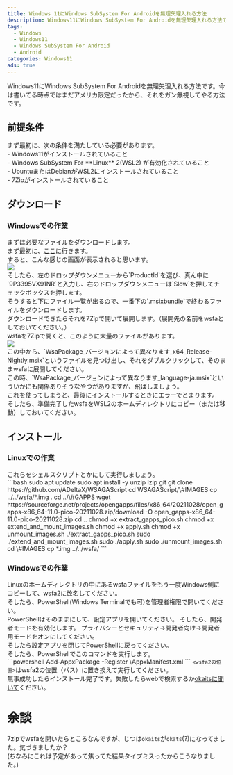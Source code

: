 ```yaml
---
title: Windows 11にWindows SubSystem For Androidを無理矢理入れる方法
description: Windows11にWindows SubSystem For Androidを無理矢理入れる方法です。今は書いてる時点ではまだアメリカ限定だったから、それをガン無視してやる方法です。
tags:
  - Windows
  - Windows11
  - Windows SubSystem For Android
  - Android
categories: Windows11
ads: true
---
```

Windows11にWindows SubSystem For Androidを無理矢理入れる方法です。今は書いてる時点ではまだアメリカ限定だったから、それをガン無視してやる方法です。<br>
<h2>前提条件</h2>
まず最初に、次の条件を満たしている必要があります。<br>
- Windows11がインストールされていること<br>
- Windows SubSystem For **Linux** 2(WSL2) が有効化されていること<br>
- UbuntuまたはDebianがWSL2にインストールされていること<br>
- 7Zipがインストールされていること
<h2>ダウンロード</h2>
<h3>Windowsでの作業</h3>
まずは必要なファイルをダウンロードします。<br>
まず最初に、<a href="https://store.rg-adguard.net/">ここ</a>に行きます。<br>
すると、こんな感じの画面が表示されると思います。<br>
<img src="https://linuxcodevserver.github.io/img/202110280101.png"><br>
そしたら、左のドロップダウンメニューから`ProductId`を選び、真ん中に`9P3395VX91NR`と入力し、右のドロップダウンメニューは`Slow`を押してチェックボックスを押します。<br>
そうすると下にファイル一覧が出るので、一番下の`.msixbundle`で終わるファイルをダウンロードします。<br>
ダウンロードできたらそれを7Zipで開いて展開します。（展開先の名前をwsfaとしておいてください。）<br>
wsfaを7Zipで開くと、このように大量のファイルがあります。<br>
<img src="https://linuxcodevserver.github.io/img/202110280102.png"><br>
この中から、`WsaPackage_バージョンによって異なります_x64_Release-Nightly.msix`というファイルを見つけ出し、それをダブルクリックして、そのままwsfaに展開してください。<br>
この時、`WsaPackage_バージョンによって異なります_language-ja.msix`といういかにも関係ありそうなやつがありますが、飛ばしましょう。<br>
これを使ってしまうと、最後にインストールするときにエラーでとまります。<br>
そしたら、準備完了したwsfaをWSL2のホームディレクトリにコピー（または移動）しておいてください。<br>
<h2>インストール
<h3>Linuxでの作業</h3>
これらをシェルスクリプトとかにして実行しましょう。<br>
```bash
sudo apt update
sudo apt install -y unzip lzip git
git clone https://github.com/ADeltaX/WSAGAScript
cd WSAGAScript/\#IMAGES
cp ../../wsfa/*.img .
cd ../\#GAPPS
wget https://sourceforge.net/projects/opengapps/files/x86_64/20211028/open_gapps-x86_64-11.0-pico-20211028.zip/download -O open_gapps-x86_64-11.0-pico-20211028.zip
cd ..
chmod +x extract_gapps_pico.sh
chmod +x extend_and_mount_images.sh
chmod +x apply.sh
chmod +x unmount_images.sh
./extract_gapps_pico.sh
sudo ./extend_and_mount_images.sh
sudo ./apply.sh
sudo ./unmount_images.sh
cd \#IMAGES
cp *.img ../../wsfa/
```
<h3>Windowsでの作業</h3>
Linuxのホームディレクトリの中にあるwsfaファイルをもう一度Windows側にコピーして、wsfa2に改名してください。<br>
そしたら、PowerShell(Windows Terminalでも可)を管理者権限で開いてください。<br>
PowerShellはそのままにして、設定アプリを開いてください。
そしたら、開発者モードを有効化します。
プライバシーとセキュリティ&rarr;開発者向け&rarr;開発者用モードをオンにしてください。<br>
そしたら設定アプリを閉じてPowerShellに戻ってください。<br>
そしたら、PowerShellでこのコマンドを実行します。<br>
```powershell
Add-AppxPackage -Register <wsfa2の位置>\AppxManifest.xml
```
<code>&#x3C;wsfa2の位置&#x3E;</code>はwsfa2の位置（パス）に置き換えて実行してください。<br>
無事成功したらインストール完了です。失敗したらwebで検索するか<a href="https://linuxcodevserver.github.io/contact.md">okaitsに聞いて</a>ください。<br>
<h1>余談</h1>
7zipでwsfaを開いたらところなんですが、じつは<code>okaits</code>が<code>okats</code>(?)になってました。気づきましたか？<br>
(ちなみにこれは予定があって焦ってた結果タイプミスったからこうなりました。)<br>